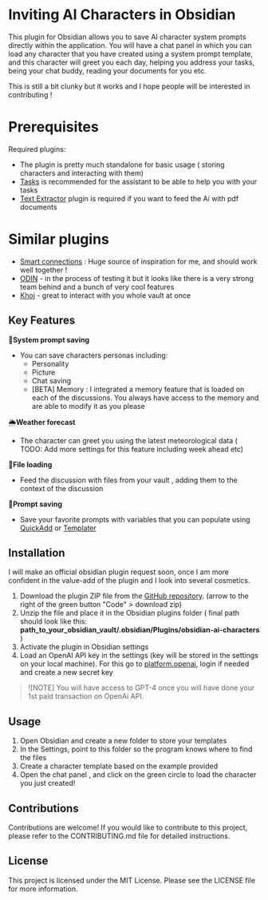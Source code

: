 # Inviting AI Characters in Obsidian
  
This plugin for Obsidian allows you to save AI character system prompts directly within the application.
You will have a chat panel in which you can load any character that you have created using a system prompt template, and this character will greet you each day, helping you address your tasks, being your chat buddy, reading your documents for you etc. 

This is still a bit clunky but it works and I hope people will be interested in contributing !

# Prerequisites
Required plugins:
- The plugin is pretty much standalone for basic usage ( storing characters and interacting with them)
- [Tasks](https://github.com/obsidian-tasks-group/obsidian-tasks) is recommended for the assistant to be able to help you with your tasks
- [Text Extractor](https://github.com/scambier/obsidian-text-extractor) plugin is required if you want to feed the Ai with pdf documents


# Similar plugins
- [Smart connections](https://github.com/brianpetro/obsidian-smart-connections) : Huge source of inspiration for me, and should work well together !
- [ODIN](https://github.com/memgraph/odin) - in the process of testing it but it looks like there is a very strong team behind and a bunch of very cool features
- [Khoj](https://github.com/khoj-ai/khoj) - great to interact with you whole vault at once

## Key Features  

🤖**System prompt saving**

- You can save characters personas including:
	- Personality
	- Picture
	 - Chat saving
	- [BETA] Memory : I integrated a memory feature that is loaded on each of the discussions. You always have access to the memory and are able to modify it as you please

🌦**Weather forecast**
- The character can greet you using the latest meteorological data ( TODO: Add more settings for this feature including week ahead etc)

📁**File loading**
- Feed the discussion with files from your vault , adding them to the context of the discussion

📑**Prompt saving**
- Save your favorite prompts with variables that you can populate using [QuickAdd](https://github.com/chhoumann/quickadd) or [Templater](https://github.com/SilentVoid13/Templater)
  
## Installation  

I will make an official obsidian plugin request soon, once I am more confident in the value-add of the plugin and I look into several cosmetics. 

1. Download the plugin ZIP file from the [GitHub repository](https://github.com/Pentchaff/obsidian-ai-characters/).  (arrow to the right of the green button "Code" > download zip)
2. Unzip the file and place it in the Obsidian plugins folder ( final path should look like this:  **path_to_your_obsidian_vault/.obsidian/Plugins/obsidian-ai-characters** )
3. Activate the plugin in Obsidian settings
4. Load an OpenAI API key in the settings (key will be stored in the settings on your local machine). For this go to [platform.openai](https://platform.openai.com/account/api-keys), login if needed and create a new secret key
> ![NOTE]
> You will have access to GPT-4 once you will have done your 1st paid transaction on OpenAi API. 
  
## Usage  
  
1. Open Obsidian and create a new folder to store your templates
2. In the Settings, point to this folder so the program knows where to find the files 
4. Create a character template based on the example provided
5. Open the chat panel , and click on the green circle to load the character you just created!
  
## Contributions  
  
Contributions are welcome! If you would like to contribute to this project, please refer to the CONTRIBUTING.md file for detailed instructions.  
  
## License  
  
This project is licensed under the MIT License. Please see the LICENSE file for more information.
